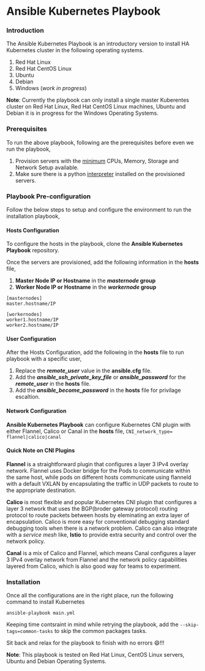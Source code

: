 # Ansible Kubernetes Playbook

### Introduction
The Ansible Kubernetes Playbook is an introductory version to install HA Kubernetes cluster in the following operating systems.
1. Red Hat Linux
2. Red Hat CentOS Linux
2. Ubuntu 
3. Debian
5. Windows (_work in progress_)

**Note**: Currently the playbook can only install a single master Kuberentes cluster on Red Hat Linux, Red Hat CentOS Linux machines, Ubuntu and Debian it is in progress for the Windows Operating Systems.

### Prerequisites
To run the above playbook, following are the prerequisites before even we run the playbook,

1. Provision servers with the [minimum](https://kubernetes.io/docs/setup/independent/install-kubeadm/#before-you-begin) CPUs, Memory, Storage and Network Setup available.
2. Make sure there is a python [interpreter](https://docs.ansible.com/ansible/latest/reference_appendices/python_3_support.html#python-3-support) installed on the provisioned servers. 

### Playbook Pre-configuration
Follow the below steps to setup and configure the environment to run the installation playbook,

#### Hosts Configuration 
To configure the hosts in the playbook, clone the **Ansible Kubernetes Playbook** repository.

Once the servers are provisioned, add the following information in the **hosts** file, 
1. **Master Node IP or Hostname** in the **_masternode_ group**
2. **Worker Node IP or Hostname** in the **_workernode_ group**

``` 
[masternodes]
master.hostname/IP

[workernodes]
worker1.hostname/IP
worker2.hostname/IP 
```

#### User Configuration
After the Hosts Configuration, add the following in the **hosts** file to run playbook with a specific user, 
1. Replace the **_remote\_user_** value in the **ansible.cfg** file.
2. Add the **_ansible\_ssh\_private\_key\_file_** or **_ansible\_password_** for the **_remote\_user_** in the **hosts** file.
3. Add the **_ansible\_become\_password_** in the **hosts** file for privilage escaltion.

#### Network Configuration
**Ansible Kubernetes Playbook** can configure Kubernetes CNI plugin with either Flannel, Calico or Canal in the **hosts** file,
```CNI_network_type= flannel|calico|canal ```

#### Quick Note on CNI Plugins
**Flannel** is a straightforward plugin that configures a layer 3 IPv4 overlay network. Flannel uses Docker bridge for the Pods to communicate within the same host, while pods on different hosts communicate using flanneld with a default VXLAN by encapsulating the traffic in UDP packets to route to the appropriate destination.

**Calico** is most flexible and popular Kubernetes CNI plugin that configures a layer 3 network that uses the BGP(broder gateway protocol) routing protocol to route packets between hosts by eleminating an extra layer of encapsulation. Calico is more easy for conventional debugging standard debugging tools when there is a network problem. Calico can also integrate with a _service mesh_ like, **Istio** to provide extra security and control over the network policy.

**Canal** is a mix of Calico and Flannel, which means Canal configures a layer 3 IPv4 overlay network from Flannel and the network policy capabilities layered from Calico, which is also good way for teams to experiment.

### Installation

Once all the configurations are in the right place, run the following command to install Kubernetes 

``` ansible-playbook main.yml ```

Keeping time contsraint in mind while retrying the playbook, add the ```--skip-tags=common-tasks``` to skip the common packages tasks.

Sit back and relax for the playbook to finish with no errors :smile:!!!


**Note**: This playbook is tested on Red Hat Linux, CentOS Linux servers, Ubuntu and Debian Operating Systems.